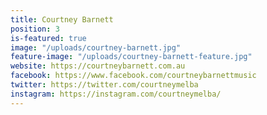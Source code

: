 ```yaml
---
title: Courtney Barnett
position: 3
is-featured: true
image: "/uploads/courtney-barnett.jpg"
feature-image: "/uploads/courtney-barnett-feature.jpg"
website: https://courtneybarnett.com.au
facebook: https://www.facebook.com/courtneybarnettmusic
twitter: https://twitter.com/courtneymelba
instagram: https://instagram.com/courtneymelba/
---
```


